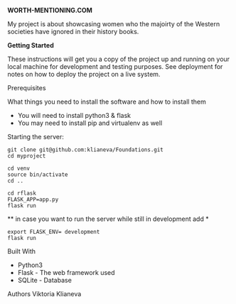 **WORTH-MENTIONING.COM**

My project is about showcasing women who the majoirty of the Western societies have ignored in their history books.

**Getting Started**

These instructions will get you a copy of the project up and running on your local machine for development and testing purposes. See deployment for notes on how to deploy the project on a live system.

Prerequisites

What things you need to install the software and how to install them

- You will need to install python3 & flask 
- You may need to install pip and virtualenv as well


Starting the server:

```
git clone git@github.com:klianeva/Foundations.git
cd myproject
```

```
cd venv 
source bin/activate
cd ..
```

```
cd rflask
FLASK_APP=app.py
flask run 
```

** in case you want to run the server while still in development add *
```
export FLASK_ENV= development
flask run
```

Built With
- Python3
- Flask - The web framework used
- SQLite - Database


Authors
Viktoria Klianeva


